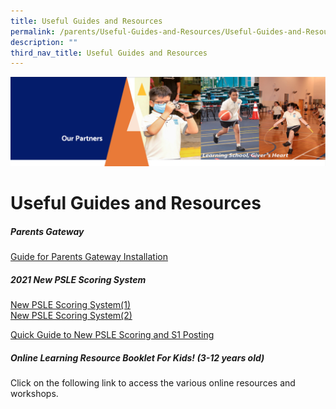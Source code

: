 ```yaml
---
title: Useful Guides and Resources
permalink: /parents/Useful-Guides-and-Resources/Useful-Guides-and-Resources/
description: ""
third_nav_title: Useful Guides and Resources
---
```

![](/images/OurPartners.png)

Useful Guides and Resources 
============================

##### **Parents Gateway**

[Guide for Parents Gateway Installation](/files/Parents%20Gateway%20Instrutional%20Guide%20(Installation).pdf)
  

##### **2021 New PSLE Scoring System**

[New PSLE Scoring System(1)](https://www.moe.gov.sg/microsites/psle-fsbb/psle/main.html)  
[New PSLE Scoring System(2)](/files/PSLE%20Scoring%20System%20MOE.pdf)

[Quick Guide to New PSLE Scoring and S1 Posting](/files/Infosheet.pdf)

##### **Online Learning Resource Booklet For Kids! (3-12 years old)**  
Click on the following link to access the various online resources and workshops.